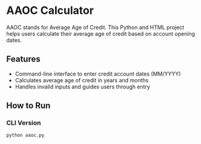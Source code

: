# AAOC Calculator

AAOC stands for Average Age of Credit. This Python and HTML project helps users calculate their average age of credit based on account opening dates.

## Features

- Command-line interface to enter credit account dates (MM/YYYY)
- Calculates average age of credit in years and months
- Handles invalid inputs and guides users through entry

## How to Run

### CLI Version

```bash
python aaoc.py
